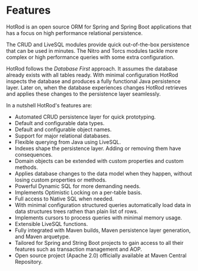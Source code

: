 # Features

HotRod is an open source ORM for Spring and Spring Boot applications that has a focus on high
performance relational persistence.

The CRUD and LiveSQL modules provide quick out-of-the-box persistence that can be used in minutes. 
The Nitro and Torcs modules tackle more complex or high performance queries with some extra 
configuration.

HotRod follows the *Database First* approach. It assumes the database already exists with all 
tables ready. With minimal configuration HotRod inspects the database and produces a fully functional
Java persistence layer. Later on, when the database experiences changes HotRod retrieves and applies
these changes to the persistence layer seamlessly.

In a nutshell HotRod's features are:

- Automated CRUD persistence layer for quick prototyping.
- Default and configurable data types.
- Default and configurable object names.
- Support for major relational databases.
- Flexible querying from Java using LiveSQL.
- Indexes shape the persistence layer. Adding or removing them have consequences.
- Domain objects can be extended with custom properties and custom methods.
- Applies database changes to the data model when they happen, without losing custom properties or methods.
- Powerful Dynamic SQL for more demanding needs.
- Implements Optimistic Locking on a per-table basis.
- Full access to Native SQL when needed.
- With minimal configuration structured queries automatically load data in data structures trees rathen than
plain list of rows.
- Implements cursors to process queries with minimal memory usage.
- Extensible LiveSQL functions.
- Fully integrated with Maven builds, Maven persistence layer generation, and Maven arquetype.
- Tailored for Spring and String Boot projects to gain access to all their 
features such as transaction management and AOP.
- Open source project (Apache 2.0) officially available at Maven Central Repository.



